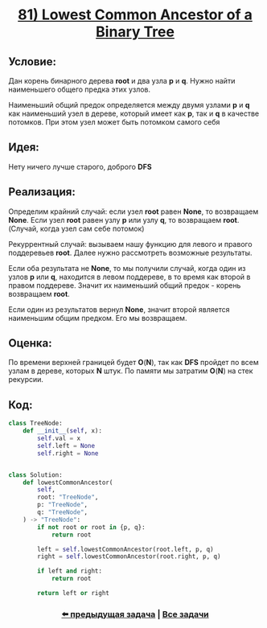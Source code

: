 <div align='center'>
<h1><a href='https://leetcode.com/problems/lowest-common-ancestor-of-a-binary-tree/description/'><strong>81) Lowest Common Ancestor of a Binary Tree</strong></a></h1>
</div>

## **Условие:**

Дан корень бинарного дерева **root** и два узла **p** и **q**. Нужно найти наименьшего общего предка этих узлов.

Наименьший общий предок определяется между двумя узлами **p** и **q** как наименьший узел в дереве, который имеет как **p**, так и **q** в качестве потомков. При этом узел может быть потомком самого себя

## **Идея:**

Нету ничего лучше старого, доброго **DFS**

## **Реализация:**

Определим крайний случай: если узел **root** равен **None**, то возвращаем **None**. Если узел **root** равен узлу **p** или узлу **q**, то возвращаем **root**. (Случай, когда узел сам себе потомок)

Рекуррентный случай: вызываем нашу функцию для левого и правого поддеревьев **root**. Далее нужно рассмотреть возможные результаты.

Если оба результата не **None**, то мы получили случай, когда один из узлов **p** или **q**, находится в левом поддереве, в то время как второй в правом поддереве. Значит их наименьший общий предок - корень возвращаем **root**.

Если один из результатов вернул **None**, значит второй является наименьшим общим предком. Его мы возвращаем.



## **Оценка:**

По времени верхней границей будет **O**(**N**), так как **DFS** пройдет по всем узлам в дереве, которых **N** штук. По памяти мы затратим **O**(**N**) на стек рекурсии.

## Код:
```python
class TreeNode:
    def __init__(self, x):
        self.val = x
        self.left = None
        self.right = None


class Solution:
    def lowestCommonAncestor(
        self,
        root: "TreeNode",
        p: "TreeNode",
        q: "TreeNode",
    ) -> "TreeNode":
        if not root or root in {p, q}:
            return root

        left = self.lowestCommonAncestor(root.left, p, q)
        right = self.lowestCommonAncestor(root.right, p, q)

        if left and right:
            return root

        return left or right

```

<div align='center'><h3><a href='https://github.com/TAskMAster339/PythonAlgorithms/tree/main/80.Count%20Complete%20Tree%20Nodes'>⬅️ предыдущая задача</a>&nbsp;|&nbsp;<a href='https://github.com/TAskMAster339/PythonAlgorithms/tree/main/README.md'>Все задачи</a></h3></div>